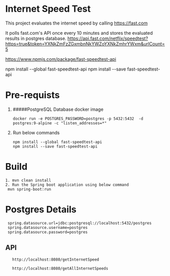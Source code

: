 # Internet Speed Test

This project evaluates the internet speed by calling https://fast.com

It polls fast.com's API once every 10 minutes and stores the evaluated results in postgres database.
https://api.fast.com/netflix/speedtest?https=true&token=YXNkZmFzZGxmbnNkYWZoYXNkZmhrYWxm&urlCount=5


https://www.npmjs.com/package/fast-speedtest-api

npm install --global fast-speedtest-api
npm install --save fast-speedtest-api

# Pre-requists
1.  #####PostgreSQL Database docker image
    ```
    docker run -e POSTGRES_PASSWORD=postgres -p 5432:5432  -d postgres:9-alpine -c "listen_addresses=*"
    ```    
 2. Run below commands
    ```
    npm install --global fast-speedtest-api
    npm install --save fast-speedtest-api
     ```  

# Build
   ```
1. mvn clean install
2. Run the Spring boot application using below command
    mvn spring-boot:run
   ```
 # Postgres Details
 
    
     spring.datasource.url=jdbc:postgresql://localhost:5432/postgres
     spring.datasource.username=postgres
     spring.datasource.password=postgres
    
## API

       http://localhost:8080/getInternetSpeed
       
       http://localhost:8080/getAllInternetSpeeds






